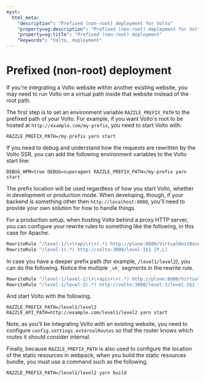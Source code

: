 ```yaml
---
myst:
  html_meta:
    "description": "Prefixed (non-root) deployment for Volto"
    "property=og:description": "Prefixed (non-root) deployment for Volto"
    "property=og:title": "Prefixed (non-root) deployment"
    "keywords": "Volto, deployment"
---
```


# Prefixed (non-root) deployment

If you're integrating a Volto website within another existing website, you may need to run Volto on a virtual path inside that website instead of the root path.

The first step is to set an environment variable `RAZZLE_PREFIX_PATH` to the prefixed path of your Volto.
For example, if you want Volto's root to be hosted at `http://example.com/my-prefix`, you need to start Volto with:

```shell
RAZZLE_PREFIX_PATH=/my-prefix yarn start
```

If you need to debug and understand how the requests are rewritten by the Volto SSR, you can add the following environment variables to the Volto start line:


```shell
DEBUG_HPM=true DEBUG=superagent RAZZLE_PREFIX_PATH=/my-prefix yarn start
```

The prefix location will be used regardless of how you start Volto, whether in development or production mode.
When developing, though, if your backend is something other then `http://localhost:8080`, you'll need to provide your own solution for how to handle things.

For a production setup, when hosting Volto behind a proxy HTTP server, you can configure your rewrite rules to something like the following, in this case for Apache.

```apache
RewriteRule ^/level-1/\+\+api\+\+(.*) http://plone:8080/VirtualHostBase/http/example.com:80/Plone/VirtualHostRoot/_vh_level-1$1 [P,L]
RewriteRule ^/level-1(.*) http://volto:3000/level-1$1 [P,L]
```

In case you have a deeper prefix path (for example, `/level1/level2`), you can do the following.
Notice the multiple `_vh_` segments in the rewrite rule.

```apache
RewriteRule ^/level-1/level-2/\+\+api\+\+(.*) http://plone:8080/VirtualHostBase/http/example.com:80/Plone/VirtualHostRoot/_vh_level-1/_vh_level-2$1 [P,L]
RewriteRule ^/level-1/level-2(.*) http://volto:3000/level-1/level-2$1 [P,L]
```

And start Volto with the following.

```shell
RAZZLE_PREFIX_PATH=/level1/level2 RAZZLE_API_PATH=http://example.com/level1/level2 yarn start
```

Note, as you'll be integrating Volto with an existing website, you need to configure `config.settings.externalRoutes` so that the router knows which routes it should consider internal.

Finally, because `RAZZLE_PREFIX_PATH` is also used to configure the location of the static resources in webpack, when you build the static resources bundle, you must use a command such as the following.

```shell
RAZZLE_PREFIX_PATH=/level1/level2 yarn build
```
